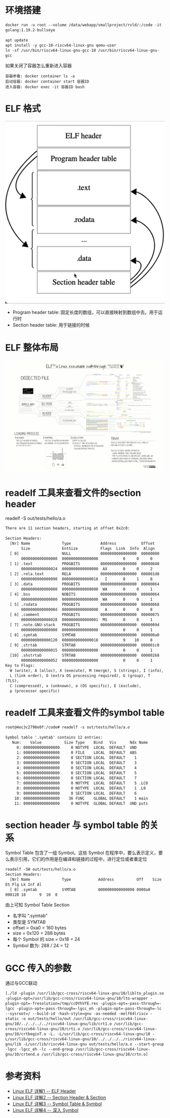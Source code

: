 # 环境搭建
```
docker run -u root --volume /data/webapp/smallproject/rvld/:/code -it golang:1.19.2-bullseye

apt update
apt install -y gcc-10-riscv64-linux-gnu qemu-user
ln -sf /usr/bin/riscv64-linux-gnu-gcc-10 /usr/bin/riscv64-linux-gnu-gcc
```

如果关闭了容器怎么重新进入容器
```
容器参看: docker container ls -a
启动容器: docker container start 容器ID
进入容器: docker exec -it 容器ID bash
```

# ELF 格式
![ELF](./imgs/ELF文件格式.png)
- Program header table: 固定长度的数组，可以直接映射到数组中去。用于运行时
- Section header table: 用于链接的时候

# ELF 整体布局
![ELF 整体布局](./imgs/elf文件.png)

# readelf 工具来查看文件的section header
readelf -S out/tests/hello/a.o
```
There are 11 section headers, starting at offset 0x2c0:

Section Headers:
  [Nr] Name              Type             Address           Offset
       Size              EntSize          Flags  Link  Info  Align
  [ 0]                   NULL             0000000000000000  00000000
       0000000000000000  0000000000000000           0     0     0
  [ 1] .text             PROGBITS         0000000000000000  00000040
       0000000000000024  0000000000000000  AX       0     0     2
  [ 2] .rela.text        RELA             0000000000000000  000001d8
       0000000000000090  0000000000000018   I       8     1     8
  [ 3] .data             PROGBITS         0000000000000000  00000064
       0000000000000000  0000000000000000  WA       0     0     1
  [ 4] .bss              NOBITS           0000000000000000  00000064
       0000000000000000  0000000000000000  WA       0     0     1
  [ 5] .rodata           PROGBITS         0000000000000000  00000068
       000000000000000d  0000000000000000   A       0     0     8
  [ 6] .comment          PROGBITS         0000000000000000  00000075
       0000000000000028  0000000000000001  MS       0     0     1
  [ 7] .note.GNU-stack   PROGBITS         0000000000000000  0000009d
       0000000000000000  0000000000000000           0     0     1
  [ 8] .symtab           SYMTAB           0000000000000000  000000a0
       0000000000000120  0000000000000018           9    10     8
  [ 9] .strtab           STRTAB           0000000000000000  000001c0
       0000000000000015  0000000000000000           0     0     1
  [10] .shstrtab         STRTAB           0000000000000000  00000268
       0000000000000052  0000000000000000           0     0     1
Key to Flags:
  W (write), A (alloc), X (execute), M (merge), S (strings), I (info),
  L (link order), O (extra OS processing required), G (group), T (TLS),
  C (compressed), x (unknown), o (OS specific), E (exclude),
  p (processor specific)
```

# readelf 工具来查看文件的symbol table
```
root@4ec3c2798e0f:/code# readelf -s out/tests/hello/a.o

Symbol table '.symtab' contains 12 entries:
   Num:    Value          Size Type    Bind   Vis      Ndx Name
     0: 0000000000000000     0 NOTYPE  LOCAL  DEFAULT  UND
     1: 0000000000000000     0 FILE    LOCAL  DEFAULT  ABS
     2: 0000000000000000     0 SECTION LOCAL  DEFAULT    1
     3: 0000000000000000     0 SECTION LOCAL  DEFAULT    3
     4: 0000000000000000     0 SECTION LOCAL  DEFAULT    4
     5: 0000000000000000     0 SECTION LOCAL  DEFAULT    5
     6: 0000000000000000     0 SECTION LOCAL  DEFAULT    7
     7: 0000000000000000     0 NOTYPE  LOCAL  DEFAULT    5 .LC0
     8: 0000000000000008     0 NOTYPE  LOCAL  DEFAULT    1 .L0
     9: 0000000000000000     0 SECTION LOCAL  DEFAULT    6
    10: 0000000000000000    36 FUNC    GLOBAL DEFAULT    1 main
    11: 0000000000000000     0 NOTYPE  GLOBAL DEFAULT  UND puts
```

# section header 与 symbol table 的关系
Symbol Table 包含了一组 Symbol。这些 Symbol 在程序中，要么表示定义，要么表示引用，它们的作用是在编译和链接的过程中，进行定位或者重定位

```
readelf -SW out/tests/hello/a.o
Section Headers:
  [Nr] Name              Type            Address          Off    Size   ES Flg Lk Inf Al
  [ 8] .symtab           SYMTAB          0000000000000000 0000a0 000120 18      9  10  8
```

由上可知 Symbol Table Section
- 名字叫 “.symtab”
- 类型是 SYMTAB
- offset = 0xa0 =  160 bytes
- size = 0x120 = 288 bytes
- 每个 Symbol 的 size = 0x18  = 24
- Symbol 数为: 288 / 24 = 12

# GCC 传入的参数
通过与GCC联动
```
[./ld -plugin /usr/lib/gcc-cross/riscv64-linux-gnu/10/liblto_plugin.so -plugin-opt=/usr/lib/gcc-cross/riscv64-linux-gnu/10/lto-wrapper -plugin-opt=-fresolution=/tmp/ccDYhVfE.res -plugin-opt=-pass-through=-lgcc -plugin-opt=-pass-through=-lgcc_eh -plugin-opt=-pass-through=-lc --sysroot=/ --build-id -hash-style=gnu -as-needed -melf64lriscv -static -o out/tests/hello/out /usr/lib/gcc-cross/riscv64-linux-gnu/10/../../../../riscv64-linux-gnu/lib/crt1.o /usr/lib/gcc-cross/riscv64-linux-gnu/10/crti.o /usr/lib/gcc-cross/riscv64-linux-gnu/10/crtbeginT.o -L. -L/usr/lib/gcc-cross/riscv64-linux-gnu/10 -L/usr/lib/gcc-cross/riscv64-linux-gnu/10/../../../../riscv64-linux-gnu/lib -L/usr/lib/riscv64-linux-gnu out/tests/hello/a.o --start-group -lgcc -lgcc_eh -lc --end-group /usr/lib/gcc-cross/riscv64-linux-gnu/10/crtend.o /usr/lib/gcc-cross/riscv64-linux-gnu/10/crtn.o]
```



# 参考资料
- [Linux ELF 详解1 -- ELF Header](https://blog.csdn.net/helowken2/article/details/113739946)
- [Linux ELF 详解2 -- Section Header & Section](https://blog.csdn.net/helowken2/article/details/113757332)
- [Linux ELF 详解3 -- Symbol Table & Symbol](https://blog.csdn.net/helowken2/article/details/113782851)
- [Linux ELF 详解4 -- 深入 Symbol](https://blog.csdn.net/helowken2/article/details/113792555)